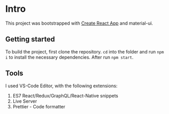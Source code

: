 # Intro

This project was bootstrapped with [Create React App](https://github.com/facebook/create-react-app) and material-ui.

## Getting started

To build the project, first clone the repository.
`cd` into the folder and run `npm i` to install the necessary dependencies.
After run `npm start`.

## Tools

I used VS-Code Editor, with the following extensions:

1. ES7 React/Redux/GraphQL/React-Native snippets
2. Live Server
3. Prettier - Code formatter
